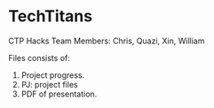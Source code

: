 # TechTitans
CTP Hacks
Team Members: 
Chris, Quazi, Xin, William 

Files consists of: 

1) Project progress.
2) PJ: project files
3) PDF of presentation.

